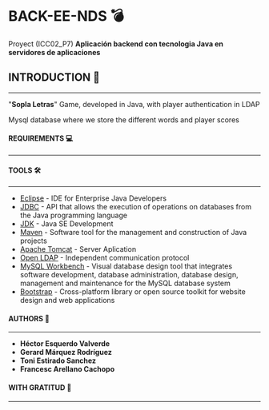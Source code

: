# BACK-EE-NDS :bomb:
Proyect (ICC02_P7) **Aplicación backend con tecnologia Java en servidores de aplicaciones**

## INTRODUCTION :rocket:
***
"__Sopla Letras__" Game, developed in Java, with player authentication in LDAP

Mysql database where we store the different words and player scores
#### REQUIREMENTS :computer:
***

#### TOOLS :hammer_and_wrench:
***
- [Eclipse](https://www.eclipse.org) - IDE for Enterprise Java Developers
- [JDBC](https://docs.microsoft.com/es-es/sql/connect/jdbc/download-microsoft-jdbc-driver-for-sql-server?view=sql-server-ver15) - API that allows the execution of operations on databases from the Java programming language
- [JDK](https://www.oracle.com/es/java/technologies/javase-downloads.html) - Java SE Development 
- [Maven](https://maven.apache.org/) - Software tool for the management and construction of Java projects
- [Apache Tomcat](http://tomcat.apache.org/) - Server Aplication
- [Open LDAP](https://www.openldap.org/) - Independent communication protocol
- [MySQL Workbench](https://www.mysql.com/products/workbench/) - Visual database design tool that integrates software development, database administration, database design, management and maintenance for the MySQL database system
- [Bootstrap](https://getbootstrap.com/) - Cross-platform library or open source toolkit for website design and web applications

#### AUTHORS :monkey:
***
- __Héctor Esquerdo Valverde__
- __Gerard Márquez Rodríguez__
- __Toni Estirado Sanchez__
- __Francesc Arellano Cachopo__
#### WITH GRATITUD :tada:
***

